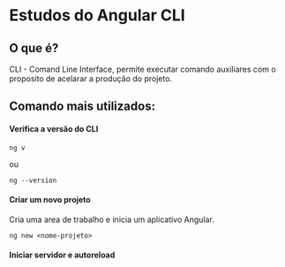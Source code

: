 # Estudos do Angular CLI

## O que é?

CLI - Comand Line Interface, permite executar comando auxiliares com o proposito de acelarar a produção do projeto.

## Comando mais utilizados:

#### Verifica a versão do CLI

```
ng v
```

ou

```
ng --version
```

#### Criar um novo projeto

Cria uma area de trabalho e inicia um aplicativo Angular.

```
ng new <nome-projeto>
```

#### Iniciar servidor e autoreload

#### 



